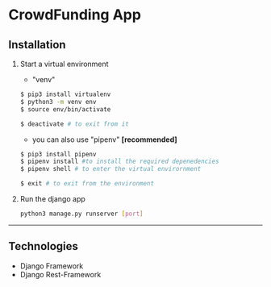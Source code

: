 # CrowdFunding App

## Installation

1. Start a virtual environment

   - "venv"

   ```bash
   $ pip3 install virtualenv
   $ python3 -m venv env
   $ source env/bin/activate

   $ deactivate # to exit from it
   ```

   - you can also use "pipenv" **[recommended]**

   ```bash
   $ pip3 install pipenv
   $ pipenv install #to install the required depenedencies
   $ pipenv shell # to enter the virtual envirornment

   $ exit # to exit from the environment
   ```

2. Run the django app

   ```bash
   python3 manage.py runserver [port]
   ```

___

## Technologies

- Django Framework
- Django Rest-Framework
